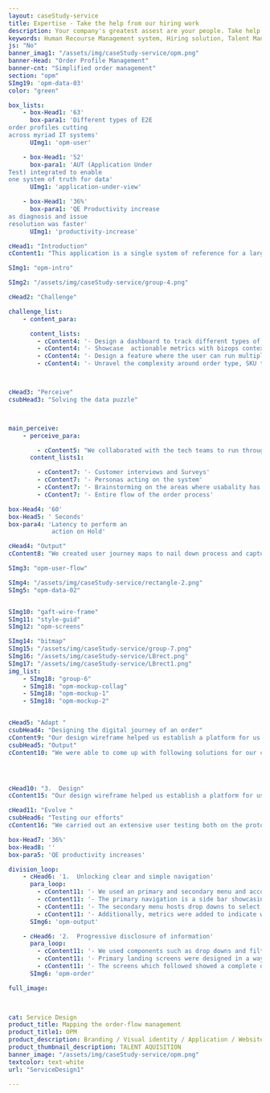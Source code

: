 ```yaml
---
layout: caseStudy-service
title: Expertise - Take the help from our hiring work
description: Your company's greatest assest are your people. Take help our hiring experts to recruit the best desired talents.
keywords: Human Recourse Management system, Hiring solution, Talent Management Software, Application Tracking System, AI-Enabled, Recruitment Management software, recruitment system, Talent CRM, HR Software, Bangalore, India
js: "No"
banner_imag1: "/assets/img/caseStudy-service/opm.png"
banner-Head: "Order Profile Management"
banner-cnt: "Simplified order management"
section: "opm"
SImg19: 'opm-data-03'
color: "green"

box_lists:
    - box-Head1: '63'
      box-para1: 'Different types of E2E
order profiles cutting
across myriad IT systems'
      UImg1: 'opm-user'

    - box-Head1: '52'
      box-para1: 'AUT (Application Under
Test) integrated to enable
one system of truth for data'
      UImg1: 'application-under-view'

    - box-Head1: '36%'
      box-para1: 'QE Productivity increase
as diagnosis and issue
resolution was faster'
      UImg1: 'productivity-increase'

cHead1: "Introduction"
cContent1: "This application is a single system of reference for a large PC manufacturer to diagnose and act on “order flow” bottle-necks in an heterogeneous app ecosystem. It enables the IT teams to validate new orders, recognize failure patterns & test vulnerabilities first in-hand."

SImg1: "opm-intro"

SImg2: "/assets/img/caseStudy-service/group-4.png"

cHead2: "Challenge"

challenge_list:
    - content_para:

      content_lists:
        - cContent4: '- Design a dashboard to track different types of order profiles across different applications in a given test environment'
        - cContent4: '- Showcase  actionable metrics with bizops context when profiling a particular order type'
        - cContent4: '- Design a feature where the user can run multiple order profiles at a given time for testing'
        - cContent4: '- Unravel the complexity around order type, SKU type, application dependencies, status changes and localization of the order issue.'



cHead3: "Perceive"
csubHead3: "Solving the data puzzle"



main_perceive:
    - perceive_para:

        - cContent5: "We collaborated with the tech teams to run through the application to understand the intricacies of the order journey. We also, observed multiple applications to note numerous statuses of the order and captured the data attributes for the same. "
      content_lists1:

        - cContent7: '- Customer interviews and Surveys'
        - cContent7: '- Personas acting on the system'
        - cContent7: '- Brainstorming on the areas where usabality has to be improved'
        - cContent7: '- Entire flow of the order process'

box-Head4: '60'
box-Head5: ' Seconds'
box-para4: 'Latency to perform an 
            action on Hold'

cHead4: "Output"
cContent8: "We created user journey maps to nail down process and capture data attributes of different types of order profiles"

SImg3: "opm-user-flow"

SImg4: "/assets/img/caseStudy-service/rectangle-2.png"
SImg5: "opm-data-02"


SImg10: "gaft-wire-frame"
SImg11: "style-guid"
SImg12: "opm-screens"

SImg14: "bitmap"
SImg15: "/assets/img/caseStudy-service/group-7.png"
SImg16: "/assets/img/caseStudy-service/LBrect.png"
SImg17: "/assets/img/caseStudy-service/LBrect1.png"
img_list:
    - SImg18: "group-6"
    - SImg18: "opm-mockup-collag"
    - SImg18: "opm-mockup-1"
    - SImg18: "opm-mockup-2"


cHead5: "Adapt "
csubHead4: "Designing the digital journey of an order"
cContent9: "Our design wireframe helped us establish a platform for us to go back & forth on the visual ideas with our users. We worked on multiple approaches for visual representations to crack the optimal design"
csubHead5: "Output"
cContent10: "We were able to come up with following solutions for our customers."




cHead10: "3.  Design"
cContent15: "Our design wireframe helped us establish a platform for us to go back forth on the visual ideas with our users. We worked on multiple approaches in terms visual representations to crack the optimal design"

cHead11: "Evolve "
csubHead6: "Testing our efforts"
cContent16: "We carried out an extensive user testing both on the prototype and during the development phase to recheck our screen flows. Multiple iteration were done to optimize the design in consecutive sprints"

box-Head7: '36%'
box-Head8: ''
box-para5: 'QE productivity increases'

division_loop:
    - cHead6: '1.  Unlocking clear and simple navigation'
      para_loop:
        - cContent11: '- We used an primary and secondary menu and accordion approach to progressively disclose data. Attributes such as batch status and order stages were captured here.'
        - cContent11: '- The primary navigation is a side bar showcasing modules of order profiles, configuration and user management.'
        - cContent11: '- The secondary menu hosts drop downs to select environments, releases and batches'
        - cContent11: '- Additionally, metrics were added to indicate which screen the user is in and the type of data being shown '
      SImg6: 'opm-output'

    - cHead6: '2.  Progressive disclosure of information'
      para_loop:
        - cContent11: '- We used components such as drop downs and filters to bifurcate high level data and to bring right context to the user. Attributes like environments and releases were captured here'
        - cContent11: '- Primary landing screens were designed in a way where the user can select individual batches to run'
        - cContent11: '- The screens which followed showed a complete drill down of the order profile status and the subsequent test statuses across multiple application'
      SImg6: 'opm-order'

full_image:
   


cat: Service Design
product_title: Mapping the order-flow management
product_title1: OPM
product_description: Branding / Visual identity / Application / Website
product_thumbnail_description: TALENT AQUISITION
banner_image: "/assets/img/caseStudy-service/opm.png"
textcolor: text-white
url: "ServiceDesign1"

---
```

